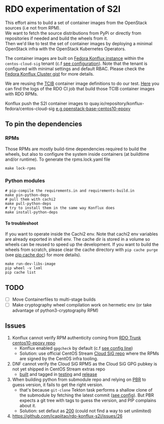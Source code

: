 # RDO experimentation of S2I

This effort aims to build a set of container images from the OpenStack sources (i.e not from RPM).  
We want to fetch the source distributions from PyPi or directly from repositories if needed and build the wheels from it.    
Then we'd like to test the set of container images by deploying a minimal OpenStack infra with the OpenStack 
Kubernetes Operators.  

The container images are built on [Fedora Konflux instance](https://konflux.apps.kfluxfedorap01.toli.p1.openshiftapps.com/application-pipeline) within the `centos-cloud-sig`
tenant (c.f [see configuration](https://gitlab.com/fedora/infrastructure/konflux/tenants-config/-/tree/main/cluster/kfluxfedorap01/centos-cloud-sig?ref_type=heads)). Note that the tenant
is configured with minimal settings and default RBAC. Please check the [Fedora Konflux Cluster gist](https://gist.github.com/ralphbean/a3644111a549e8cedb0b207f90d42dc9#file-readme-md) for more details.

We are reusing the [TCIB](https://github.com/openstack-k8s-operators/tcib) container image definitions to do our test. [Here](https://softwarefactory-project.io/zuul/t/rdoproject.org/builds?job_name=validate-buildsys-tags-epoxy-testing-tcib-container-build-scenario000-centos9&project=rdoinfo) you can find the logs of the RDO CI job that build those TCIB container images with RDO RPMs.  

Konflux push the S2I container images to quay.io/repository/konflux-fedora/centos-cloud-sig [e.g openstack-base-centos10-epoxy](https://quay.io/repository/konflux-fedora/centos-cloud-sig/openstack-base-centos10-epoxy?tab=tags)

## To pin the dependencies
### RPMs
Those RPMs are mostly build-time dependencies required to build the wheels, but also to configure the system inside containers (at buildtime and/or runtime).
To generate the rpms.lock.yaml file
```
make lock-rpms
```
### Python modules
```
# pip-compile the requirements.in and requirements-build.in 
make pin-python-deps
# pull them with cachi2
make pull-python-deps
# try to install them in the same way Konflux does
make install-python-deps
```
#### To troubleshoot
If you want to operate inside the Cachi2 env.
Note that cachi2 env variables are already exported in shell env.
The cache dir is stored in a volume so wheels can be reused to speed up the development. If you want to build the wheels from scratch, please clear the cache directory with `pip cache purge` (see [pip cache doc](https://pip.pypa.io/en/stable/cli/pip_cache/)) for more details).
```
make run-dev-libs-image
pip wheel -v lxml
pip cache list
```
## TODO
- [ ] Move Containerfiles to multi-stage builds
- [ ] Make cryptography wheel compilation work on hermetic env (or take advantage of python3-cryptography RPM) 

## Issues
1. Konflux cannot verify RPM authenticity coming from [RDO Trunk centos10-epoxy repo](https://trunk.rdoproject.org/centos10-master/deps/latest/)
    - Konflux enabled `gpgcheck` by default (c.f [see config line](https://github.com/containerbuildsystem/cachi2/blob/7f09150bc4587ffa58cced9c76ea8de1cfec023e/cachi2/core/package_managers/rpm/main.py#L451))
    - Solution: use official CentOS Stream [Cloud SiG repo](https://buildlogs.centos.org/centos/10-stream/cloud/x86_64/openstack-epoxy/) where the RPMs are signed by the CentOS infra tooling.
2. DNF cannot verify the Cloud SiG RPMS as the Cloud SiG GPG pubkey is not yet shipped in CentOS Stream extras repo
    - [built](https://cbs.centos.org/koji/taskinfo?taskID=4341441) and tagged in [testing](https://cbs.centos.org/koji/taskinfo?taskID=4350817) and [release](https://cbs.centos.org/koji/taskinfo?taskID=4350818)
3. When building python from submodule repo and relying on [PBR](https://github.com/openstack/pbr) to guess version, it fails to get the right version.
    - that's because `git-clone` Tekton task performs a shallow clone of the submodule by fetching the latest commit ([see config](https://github.com/konflux-ci/build-definitions/blob/609f834ed3673445765d04e52844c1417e6ae065/task/git-clone/0.1/git-clone.yaml#L32)). But PBR expects a git tree with tags to guess the version, and PIP complains about it.
    - Solution: set defaut as [200](https://github.com/jcapiitao/rdo-konflux-s2i/blob/1cdf7b2728b591fc2e11562c3a1e7069a205b21c/.tekton/openstack-base-pull-request.yaml#L29) (could not find a way to set unlimited)
4. https://github.com/jcapiitao/rdo-konflux-s2i/issues/26
